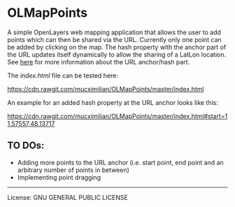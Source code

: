 # OLMapPoints
A simple OpenLayers web mapping application that allows the user to add points which can then be shared via the URL. Currently only one point can be added by clicking on the map. The hash property with the anchor part of the URL updates itself dynamically to allow the sharing of a LatLon location. See [here](http://www.w3schools.com/jsref/obj_location.asp) for more information about the URL anchor/hash part.

The *index.html* file can be tested here:

   https://cdn.rawgit.com/mucximilian/OLMapPoints/master/index.html

An example for an added hash property at the URL anchor looks like this:

   https://cdn.rawgit.com/mucximilian/OLMapPoints/master/index.html#start=11.57557,48.13717

## TO DOs:
* Adding more points to the URL anchor (i.e. start point, end point and an arbitrary number of points in between)
* Implementing point dragging

* * *
License: GNU GENERAL PUBLIC LICENSE

